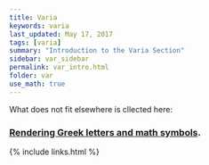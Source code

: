 ```yaml
---
title: Varia
keywords: varia
last_updated: May 17, 2017
tags: [varia]
summary: "Introduction to the Varia Section"
sidebar: var_sidebar
permalink: var_intro.html
folder: var
use_math: true
---
```


What does not fit elsewhere is cllected here:

### [Rendering Greek letters and math symbols](/var_mathsymbols.html).


{% include links.html %}

